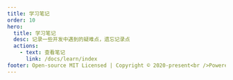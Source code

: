 ```yaml
---
title: 学习笔记
order: 10
hero:
  title: 学习笔记
  desc: 记录一些开发中遇到的疑难点，遗忘记录点
  actions:
    - text: 查看笔记
      link: /docs/learn/index
footer: Open-source MIT Licensed | Copyright © 2020-present<br />Powered by limmem
---
```

